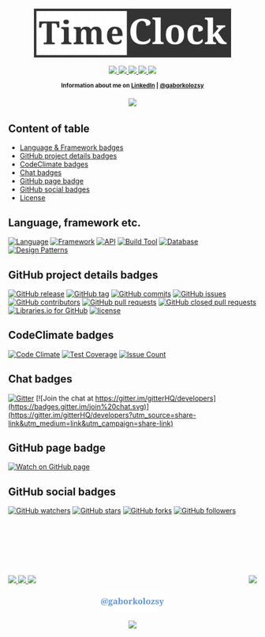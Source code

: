 <p align="center">
	<a href="https://github.com/gaborkolozsy/test/">
		<img src="https://github.com/gaborkolozsy/test/blob/develop/TimeClock.png"
			width="400">
	</a>
</p>

<p align="center">
	<a href="https://travis-ci.org/gaborkolozsy/TimeClock-Spring">
		<img src="https://travis-ci.org/gaborkolozsy/TimeClock-Spring.svg">
	</a>
	<a href="https://www.codacy.com/app/gaborkolozsy/TimeClock-Spring?utm_source=github.com&utm_medium=referral&utm_content=gaborkolozsy/TimeClock-Spring&utm_campaign=badger">
		<img src="https://api.codacy.com/project/badge/Grade/a67ecdc7f6204e69b24b541e08df2bcd">
	</a>
	<a href="https://www.codacy.com/app/gaborkolozsy/TimeClock-Spring">
		<img src="https://img.shields.io/codacy/grade/a67ecdc7f6204e69b24b541e08df2bcd.svg">
	</a>
	<a href="https://codeclimate.com/github/gaborkolozsy/TimeClock-Spring">
		<img src="https://codeclimate.com/github/gaborkolozsy/TimeClock-Spring/badges/gpa.svg">
	</a>
	<a href="https://codeclimate.com/github/gaborkolozsy/TimeClock-Spring">
		<img src="https://codeclimate.com/github/gaborkolozsy/TimeClock-Spring/badges/issue_count.svg">
	</a>
</p>

<p align="center">
	<sup><strong>Information about me on <a href="https://www.linkedin.com/in/g%C3%A1bor-kolozsy-950484115/">LinkedIn</a> | <a href="https://github.com/gaborkolozsy/">@gaborkolozsy</a></strong></sup>
</p>

<p align="center">
	<img src="https://img.shields.io/badge/LinkedIn-@gaborkolozsy-red.svg?style=social&link=http://www.linkedin.com/in/g%C3%A1bor-kolozsy-950484115/&link=http://https://github.com/gaborkolozsy/">
</p>

## Content of table

* [Language & Framework badges](#language-framework-etc)
* [GitHub project details badges](#github-project-details-badges)
* [CodeClimate badges](#codeclimate-badges)
* [Chat badges](#chat-badges)
* [GitHub page badge](#github-page-badge)
* [GitHub social badges](#github-social-badges)
* [License](LICENSE)

## Language, framework etc.

[![Language](https://img.shields.io/badge/Language-Java-red.svg?colorB=b07219)]()
[![Framework](https://img.shields.io/badge/Framework-Spring-green.svg?colorB=6db33f)]()
[![API](https://img.shields.io/badge/API-JPA&nbsp;|&nbsp;Hibernate-red.svg)]()
[![Build Tool](https://img.shields.io/badge/Build-Maven-blue.svg)]()
[![Database](https://img.shields.io/badge/DB-H2-yellow.svg)]()
[![Design Patterns](https://img.shields.io/badge/Design&nbsp;Pattern-DAO&nbsp;|&nbsp;Builder-orange.svg)]()

## GitHub project details badges

[![GitHub release](https://img.shields.io/github/release/gaborkolozsy/test.svg)](https://github.com/gaborkolozsy/test/releases)
[![GitHub tag](https://img.shields.io/github/tag/gaborkolozsy/test.svg)](https://github.com/gaborkolozsy/test/tags)
[![GitHub commits](https://img.shields.io/github/commits-since/gaborkolozsy/test/v0.1.0-M2.svg)](https://github.com/gaborkolozsy/test/commits)
[![GitHub issues](https://img.shields.io/github/issues/gaborkolozsy/test.svg)](https://github.com/gaborkolozsy/test/issues)
[![GitHub contributors](https://img.shields.io/github/contributors/gaborkolozsy/test.svg)](https://github.com/gaborkolozsy/test/graphs/contributors)
[![GitHub pull requests](https://img.shields.io/github/issues-pr/gaborkolozsy/test.svg)](https://github.com/gaborkolozsy/test/pulls?q=is%3Apr+is%3Aopen)
[![GitHub closed pull requests](https://img.shields.io/github/issues-pr-closed/gaborkolozsy/test.svg)](https://github.com/gaborkolozsy/test/pulls?q=is%3Apr+is%3Aclosed)
[![Libraries.io for GitHub](https://img.shields.io/librariesio/github/gaborkolozsy/test.svg)](https://github.com/gaborkolozsy/test)
[![license](https://img.shields.io/github/license/gaborkolozsy/test.svg)](https://github.com/gaborkolozsy/test/blob/develop/LICENSE)

## CodeClimate badges

[![Code Climate](https://codeclimate.com/github/gaborkolozsy/TimeClock-Spring/badges/gpa.svg)](https://codeclimate.com/gaborkolozsy/TimeClock-Spring)
[![Test Coverage](https://codeclimate.com/github/gaborkolozsy/TimeClock-Spring/badges/coverage.svg)](https://codeclimate.com/github/gaborkolozsy/TimeClock-Spring/coverage)
[![Issue Count](https://codeclimate.com/github/gaborkolozsy/TimeClock-Spring/badges/issue_count.svg)](https://codeclimate.com/github/gaborkolozsy/TimeClock-Spring)

## Chat badges

[![Gitter](https://img.shields.io/gitter/room/nwjs/nw.js.svg)](https://gitter.im/gitterHQ/developers?utm_source=share-link&utm_medium=link&utm_campaign=share-link)
[![Join the chat at https://gitter.im/gitterHQ/developers](https://badges.gitter.im/join%20chat.svg)](https://gitter.im/gitterHQ/developers?utm_source=share-link&utm_medium=link&utm_campaign=share-link)

## GitHub page badge

[![Watch on GitHub page](https://img.shields.io/badge/Watch%20on-GitHub%20page-orange.svg)](https://gaborkolozsy.github.io/TimeClock-Spring/)

## GitHub social badges

[![GitHub watchers](https://img.shields.io/github/watchers/gaborkolozsy/test.svg?style=social&label=Watch)](https://github.com/gaborkolozsy/test/watchers)
[![GitHub stars](https://img.shields.io/github/stars/gaborkolozsy/test.svg?style=social&label=Star)](https://github.com/gaborkolozsy/test/stargazers)
[![GitHub forks](https://img.shields.io/github/forks/gaborkolozsy/test.svg?style=social&label=Fork)](https://github.com/gaborkolozsy/test/network)
[![GitHub followers](https://img.shields.io/github/followers/gaborkolozsy.svg?style=social&label=Follow)](https://github.com/gaborkolozsy/followers)

# &nbsp;
<br>
<p>
  	<a href="https://github.com/gaborkolozsy/test/watchers">
      	<img src="https://img.shields.io/github/watchers/gaborkolozsy/test.svg?style=social&label=Watch">
  	</a>
	<a href="https://github.com/gaborkolozsy/test/stargazers">
	  	<img src="https://img.shields.io/github/stars/gaborkolozsy/test.svg?style=social&label=Star">
	</a>
	<a href="https://github.com/gaborkolozsy/test/network">
		<img src="https://img.shields.io/github/forks/gaborkolozsy/test.svg?style=social&label=Fork">
	</a>
	<a href="https://github.com/gaborkolozsy/test/blob/develop/LICENSE">
	  	<img align="right" src="https://img.shields.io/github/license/gaborkolozsy/test.svg">
	</a>
	<p align="center">
		<a href="https://github.com/gaborkolozsy">
  			<img src="https://github.com/gaborkolozsy/test/blob/develop/buba.png" width="130"> 
			<!--strong>@gaborkolozsy</strong-->
		</a>
	</p>
	<p align="center">
		<a href="https://github.com/gaborkolozsy/followers">
			<img src="https://img.shields.io/github/followers/gaborkolozsy.svg?style=social&label=Follow">
		</a>
	</p>
</p>
